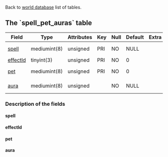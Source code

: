 Back to [world database](mangosdb_struct) list of tables.

The \`spell\_pet\_auras\` table
-------------------------------

| **Field**                            | **Type**     | **Attributes** | **Key** | **Null** | **Default** | **Extra** | **Comment**     |
|--------------------------------------|--------------|----------------|---------|----------|-------------|-----------|-----------------|
| [spell](Spell_pet_auras#spell)       | mediumint(8) | unsigned       | PRI     | NO       | NULL        |           | dummy spell id  |
| [effectId](Spell_pet_auras#effectid) | tinyint(3)   | unsigned       | PRI     | NO       | 0           |           |                 |
| [pet](Spell_pet_auras#pet)           | mediumint(8) | unsigned       | PRI     | NO       | 0           |           | pet id; 0 = all |
| [aura](Spell_pet_auras#aura)         | mediumint(8) | unsigned       |         | NO       | NULL        |           | pet aura id     |

### Description of the fields

#### spell

#### effectId

#### pet

#### aura
